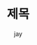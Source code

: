 ---
layout: post
title: "제목"
subtitle: ""
author: "jay"
header-style: text
comments: true
tags:
  - Computer Science
---